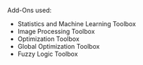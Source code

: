 Add-Ons used:
- Statistics and Machine Learning Toolbox
- Image Processing Toolbox
- Optimization Toolbox
- Global Optimization Toolbox
- Fuzzy Logic Toolbox